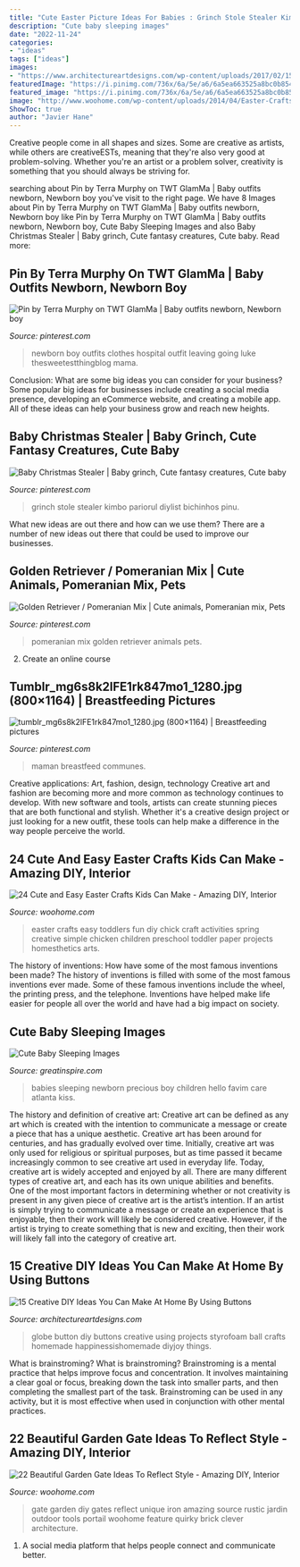```yaml
---
title: "Cute Easter Picture Ideas For Babies : Grinch Stole Stealer Kimbo Pariorul Diylist Bichinhos Pinu"
description: "Cute baby sleeping images"
date: "2022-11-24"
categories:
- "ideas"
tags: ["ideas"]
images:
- "https://www.architectureartdesigns.com/wp-content/uploads/2017/02/15-Creative-DIY-Ideas-You-Can-Make-At-Home-By-Using-Buttons-4.jpg"
featuredImage: "https://i.pinimg.com/736x/6a/5e/a6/6a5ea663525a8bc0b854d803fc2da795--newborn-boy-outfits-newborn-boys.jpg"
featured_image: "https://i.pinimg.com/736x/6a/5e/a6/6a5ea663525a8bc0b854d803fc2da795--newborn-boy-outfits-newborn-boys.jpg"
image: "http://www.woohome.com/wp-content/uploads/2014/04/Easter-Crafts-for-Kids-4.jpg"
ShowToc: true
author: "Javier Hane"
---
```



Creative people come in all shapes and sizes. Some are creative as artists, while others are creativeESTs, meaning that they're also very good at problem-solving. Whether you're an artist or a problem solver, creativity is something that you should always be striving for.

	

		
searching about Pin by Terra Murphy on TWT GlamMa | Baby outfits newborn, Newborn boy you've visit to the right page. We have 8 Images about Pin by Terra Murphy on TWT GlamMa | Baby outfits newborn, Newborn boy like Pin by Terra Murphy on TWT GlamMa | Baby outfits newborn, Newborn boy, Cute Baby Sleeping Images and also Baby Christmas Stealer | Baby grinch, Cute fantasy creatures, Cute baby. Read more:
		
    
## Pin By Terra Murphy On TWT GlamMa | Baby Outfits Newborn, Newborn Boy

<img loading=lazy src="https://i.pinimg.com/736x/6a/5e/a6/6a5ea663525a8bc0b854d803fc2da795--newborn-boy-outfits-newborn-boys.jpg" onerror="this.onerror=null;this.src='https://tse3.mm.bing.net/th?id=OIP.3KSSG6hN3keyi5ckImYKuQHaLH&amp;pid=15.1';" alt="Pin by Terra Murphy on TWT GlamMa | Baby outfits newborn, Newborn boy">

_Source: pinterest.com_

>newborn boy outfits clothes hospital outfit leaving going luke thesweetestthingblog mama. 

	

Conclusion: What are some big ideas you can consider for your business?
Some popular big ideas for businesses include creating a social media presence, developing an eCommerce website, and creating a mobile app. All of these ideas can help your business grow and reach new heights.

    
## Baby Christmas Stealer | Baby Grinch, Cute Fantasy Creatures, Cute Baby

<img loading=lazy src="https://i.pinimg.com/736x/89/79/f8/8979f8369cc5fe7053735f577054f206.jpg" onerror="this.onerror=null;this.src='https://tse1.mm.bing.net/th?id=OIP.eQUBa-gcCdRZyXQWK38JSgHaK1&amp;pid=15.1';" alt="Baby Christmas Stealer | Baby grinch, Cute fantasy creatures, Cute baby">

_Source: pinterest.com_

>grinch stole stealer kimbo pariorul diylist bichinhos pinu. 

	

What new ideas are out there and how can we use them?
There are a number of new ideas out there that could be used to improve our businesses.

    
## Golden Retriever / Pomeranian Mix | Cute Animals, Pomeranian Mix, Pets

<img loading=lazy src="https://i.pinimg.com/736x/7d/b1/35/7db1350136bf4d8a5b785f2aee076f5a--pomeranian-mix-golden-retrievers.jpg" onerror="this.onerror=null;this.src='https://tse1.mm.bing.net/th?id=OIP.XEwFqf09d5Jte7KMlzSXhQHaPk&amp;pid=15.1';" alt="Golden Retriever / Pomeranian Mix | Cute animals, Pomeranian mix, Pets">

_Source: pinterest.com_

>pomeranian mix golden retriever animals pets. 

	

2. Create an online course

    
## Tumblr_mg6s8k2lFE1rk847mo1_1280.jpg (800×1164) | Breastfeeding Pictures

<img loading=lazy src="https://i.pinimg.com/736x/d6/90/56/d690561b36d5a176c889227cca8f707d--breastfeeding-photos-breastfeeding-photography.jpg" onerror="this.onerror=null;this.src='https://tse1.mm.bing.net/th?id=OIP.HlCYXXmqBsWWjgVJ1x0IEQHaKx&amp;pid=15.1';" alt="tumblr_mg6s8k2lFE1rk847mo1_1280.jpg (800×1164) | Breastfeeding pictures">

_Source: pinterest.com_

>maman breastfeed communes. 

	

Creative applications: Art, fashion, design, technology
Creative art and fashion are becoming more and more common as technology continues to develop. With new software and tools, artists can create stunning pieces that are both functional and stylish. Whether it's a creative design project or just looking for a new outfit, these tools can help make a difference in the way people perceive the world.

    
## 24 Cute And Easy Easter Crafts Kids Can Make - Amazing DIY, Interior

<img loading=lazy src="http://www.woohome.com/wp-content/uploads/2014/04/Easter-Crafts-for-Kids-4.jpg" onerror="this.onerror=null;this.src='https://tse3.mm.bing.net/th?id=OIP.K99XlXYiYRzK5WEn8KwNLgHaJ6&amp;pid=15.1';" alt="24 Cute and Easy Easter Crafts Kids Can Make - Amazing DIY, Interior">

_Source: woohome.com_

>easter crafts easy toddlers fun diy chick craft activities spring creative simple chicken children preschool toddler paper projects homesthetics arts. 

	

The history of inventions: How have some of the most famous inventions been made?
The history of inventions is filled with some of the most famous inventions ever made. Some of these famous inventions include the wheel, the printing press, and the telephone. Inventions have helped make life easier for people all over the world and have had a big impact on society.

    
## Cute Baby Sleeping Images

<img loading=lazy src="https://greatinspire.com/wp-content/uploads/2016/09/Cute-Baby-Sleeping-Images-16.jpg" onerror="this.onerror=null;this.src='https://tse2.mm.bing.net/th?id=OIP.-iDx0sL6Jas3TsCMFA0ixAHaLH&amp;pid=15.1';" alt="Cute Baby Sleeping Images">

_Source: greatinspire.com_

>babies sleeping newborn precious boy children hello favim care atlanta kiss. 

	

The history and definition of creative art: Creative art can be defined as any art which is created with the intention to communicate a message or create a piece that has a unique aesthetic.
Creative art has been around for centuries, and has gradually evolved over time. Initially, creative art was only used for religious or spiritual purposes, but as time passed it became increasingly common to see creative art used in everyday life. Today, creative art is widely accepted and enjoyed by all. There are many different types of creative art, and each has its own unique abilities and benefits.
One of the most important factors in determining whether or not creativity is present in any given piece of creative art is the artist’s intention. If an artist is simply trying to communicate a message or create an experience that is enjoyable, then their work will likely be considered creative. However, if the artist is trying to create something that is new and exciting, then their work will likely fall into the category of creative art.

    
## 15 Creative DIY Ideas You Can Make At Home By Using Buttons

<img loading=lazy src="https://www.architectureartdesigns.com/wp-content/uploads/2017/02/15-Creative-DIY-Ideas-You-Can-Make-At-Home-By-Using-Buttons-4.jpg" onerror="this.onerror=null;this.src='https://tse1.mm.bing.net/th?id=OIP.g0fzPzbLVld1wPCkFhd2QgHaLH&amp;pid=15.1';" alt="15 Creative DIY Ideas You Can Make At Home By Using Buttons">

_Source: architectureartdesigns.com_

>globe button diy buttons creative using projects styrofoam ball crafts homemade happinessishomemade diyjoy things. 

	

What is brainstroming?
What is brainstroming? Brainstroming is a mental practice that helps improve focus and concentration. It involves maintaining a clear goal or focus, breaking down the task into smaller parts, and then completing the smallest part of the task. Brainstroming can be used in any activity, but it is most effective when used in conjunction with other mental practices.

    
## 22 Beautiful Garden Gate Ideas To Reflect Style - Amazing DIY, Interior

<img loading=lazy src="http://www.woohome.com/wp-content/uploads/2014/03/garden-gate-3.jpg" onerror="this.onerror=null;this.src='https://tse2.mm.bing.net/th?id=OIP.NefSL-YnZ59MIBU_2jd_PAHaJ4&amp;pid=15.1';" alt="22 Beautiful Garden Gate Ideas To Reflect Style - Amazing DIY, Interior">

_Source: woohome.com_

>gate garden diy gates reflect unique iron amazing source rustic jardin outdoor tools portail woohome feature quirky brick clever architecture. 

	

1. A social media platform that helps people connect and communicate better.

